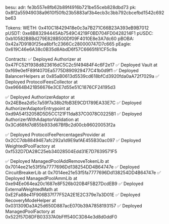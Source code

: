 besu: 
adr: fe3b557e8fb62b89f4916b721be55ceb828dbd73
pk: 0x8f2a55949038a9610f50fb23b5883af3b4ecb3c3bb792cbcefbd1542c692be63

Tokens:
WETH: 0x410C18429418e0c3a7B271C66B23A393eB9B7012
pUSDT: 0xe8B83294445Ab7549C4219F0BD704FD0428214F1
pUSDC: 0xb10582B8Bd279E828B500Df09F4010E8e3A7dc60
pBOBA: 0x42a7D9180f25ea8bf1c2366Cc280000747D7c665
pEagle: 0x619C46e6A38c0B35d8AbdD6f57C6665f81CF5c9a

Contracts:
✅  Deployed Authorizer at 0x47FC52f1938d823616dC5C2c5f49484F4c6F2e17
✅  Deployed Vault at 0xf69e0efF89f4070Ea5775D890929477C41b0d9f1
✅  Deployed BalancerHelpers at 0x85aB0613d5539cd618bfCd3920fda0aA72f7029a
✅  Deployed ProtocolFeesCollector at 0xe9664B421B56676e3CE7d55e51C1876CF24195d3

✅  Deployed AuthorizerAdaptor at 0x24EBea2d5c7a59f7a38b2fbB3E9CD1789EA33E7C
✅  Deployed AuthorizerAdaptorEntrypoint at 0xd9A54f32058D5D5CC121F11da837C0078C0225B1
✅  Deployed AuthorizerWithAdaptorValidation at 0x3Cd68fd7d855b933d67BfBc2d00cb96020053f2a

✅  Deployed ProtocolFeePercentagesProvider at 0x2CC7db88494E7afc292a1d9E9afAE455B30ac097
✅  Deployed WeightedPoolFactory at 0xf532D7DA28C25eb34028504Edd31E7D7639571F5

✅  Deployed ManagedPoolAddRemoveTokenLib at 0x7014ee21e53f5fa7777696Dd138254DD4B64747e
✅  Deployed CircuitBreakerLib at 0x7014ee21e53f5fa7777696Dd138254DD4B64747e
✅  Deployed ManagedPoolAmmLib at 0xe94Ee064ea20c1687e8F526b020B4F5B27DcdEB9
✅  Deployed ExternalWeightedMath at 0xE2Fa88e41F906B37f77F52A2E1E2C379e7a3D01E
✅  Deployed RecoveryModeHelper at 0x031309Da3A25d650D887acE070b39A7858193157
✅  Deployed ManagedPoolFactory at 0x522f57D8DFB03337A0bFff540C3D84e3d8d0ddF0
